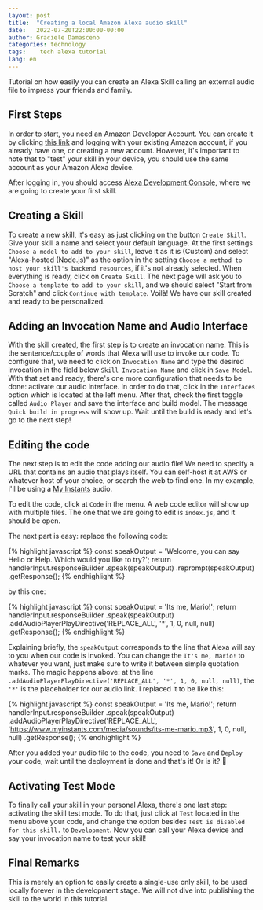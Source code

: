 ```yaml
---
layout: post
title:  "Creating a local Amazon Alexa audio skill"
date:   2022-07-20T22:00:00-00:00
author: Graciele Damasceno
categories: technology
tags:    tech alexa tutorial
lang: en
---
```


Tutorial on how easily you can create an Alexa Skill calling an external audio file to impress your friends and family.

## First Steps

In order to start, you need an Amazon Developer Account. You can create it by clicking [this link][thislink] and logging with your existing Amazon account, if you already have one, or creating a new account. However, it's important to note that to "test" your skill in your device, you should use the same account as your Amazon Alexa device.

After logging in, you should access [Alexa Development Console][devconsole], where we are going to create your first skill. 

## Creating a Skill

To create a new skill, it's easy as just clicking on the button `Create Skill`. Give your skill a name and select your default language. 
At the first settings `Choose a model to add to your skill`, leave it as it is (Custom) and select "Alexa-hosted (Node.js)" as the option in the setting `Choose a method to host your skill's backend resources`, if it's not already selected.
When everything is ready, click on `Create Skill`. The next page will ask you to `Choose a template to add to your skill`, and we should select "Start from Scratch" and click `Continue with template`. Voilà! We have our skill created and ready to be personalized.

## Adding an Invocation Name and Audio Interface

With the skill created, the first step is to create an invocation name. This is the sentence/couple of words that Alexa will use to invoke our code. To configure that, we need to click on `Invocation Name` and type the desired invocation in the field below `Skill Invocation Name` and click in `Save Model`. With that set and ready, there's one more configuration that needs to be done: activate our audio interface. In order to do that, click in the `Interfaces` option which is located at the left menu. After that, check the first toggle called `Audio Player` and save the interface and build model.
The message `Quick build in progress` will show up. Wait until the build is ready and let's go to the next step!

## Editing the code

The next step is to edit the code adding our audio file! We need to specify a URL that contains an audio that plays itself. You can self-host it at AWS or whatever host of your choice, or search the web to find one. In my example, I'll be using a [My Instants][instants] audio.

To edit the code, click at `Code` in the menu. A web code editor will show up with multiple files. The one that we are going to edit is `index.js`, and it should be open.

The next part is easy: replace the following code:

{% highlight javascript %}
const speakOutput = 'Welcome, you can say Hello or Help. Which would you like to try?';
    return handlerInput.responseBuilder
        .speak(speakOutput)
        .reprompt(speakOutput)
        .getResponse();
{% endhighlight %}

by this one:

{% highlight javascript %}
const speakOutput = 'Its me, Mario!';
    return handlerInput.responseBuilder
        .speak(speakOutput)
        .addAudioPlayerPlayDirective('REPLACE_ALL', '*', 1, 0, null, null)
        .getResponse();
{% endhighlight %}

Explaining briefly, the `speakOutput` corresponds to the line that Alexa will say to you when our code is invoked. You can change the  `It's me, Mario!` to whatever you want, just make sure to write it between simple quotation marks.
The magic happens above: at the line `.addAudioPlayerPlayDirective('REPLACE_ALL', '*', 1, 0, null, null)`, the `'*'` is the placeholder for our audio link. I replaced it to be like this:

{% highlight javascript %}
const speakOutput = 'Its me, Mario!';
    return handlerInput.responseBuilder
        .speak(speakOutput)
        .addAudioPlayerPlayDirective('REPLACE_ALL', 
            'https://www.myinstants.com/media/sounds/its-me-mario.mp3', 1, 0, null, null)
        .getResponse();
{% endhighlight %}

After you added your audio file to the code, you need to `Save` and `Deploy` your code, wait until the deployment is done and that's it! Or is it? 🤔

## Activating Test Mode

To finally call your skill in your personal Alexa, there's one last step: activating the skill test mode. To do that, just click at  `Test` located in the menu above your code, and change the option besides `Test is disabled for this skill.` to `Development`. Now you can call your Alexa device and say your invocation name to test your skill!

## Final Remarks

This is merely an option to easily create a single-use only skill, to be used locally forever in the development stage. We will not dive into publishing the skill to the world in this tutorial.

[thislink]: https://developer.amazon.com/
[devconsole]: https://developer.amazon.com/alexa/console/ask
[instants]: https://www.myinstants.com